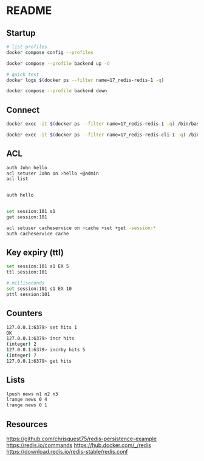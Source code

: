 # README

## Startup

```sh
# list profiles
docker compose config --profiles               

docker compose --profile backend up -d 

# quick test
docker logs $(docker ps --filter name=17_redis-redis-1 -q)

docker compose --profile backend down

```

## Connect

```sh
docker exec -it $(docker ps --filter name=17_redis-redis-1 -q) /bin/bash

docker exec -it $(docker ps --filter name=17_redis-redis-cli-1 -q) /bin/bash
```

## ACL

```sh
auth John hello
acl setuser John on >hello +@admin
acl list


auth hello


set session:101 s1 
get session:101

acl setuser cacheservice on >cache +set +get -session:*
auth cacheservice cache
```

## Key expiry (ttl)


```sh
set session:101 s1 EX 5
ttl session:101

# milliseconds
set session:101 s1 EX 10
pttl session:101
```


## Counters

```sh
127.0.0.1:6379> set hits 1
OK
127.0.0.1:6379> incr hits
(integer) 2
127.0.0.1:6379> incrby hits 5
(integer) 7
127.0.0.1:6379> get hits
```

## Lists

```sh
lpush news n1 n2 n3
lrange news 0 4
lrange news 0 1
```

## Resources


https://github.com/chrisguest75/redis-persistence-example
https://redis.io/commands
https://hub.docker.com/_/redis
https://download.redis.io/redis-stable/redis.conf
